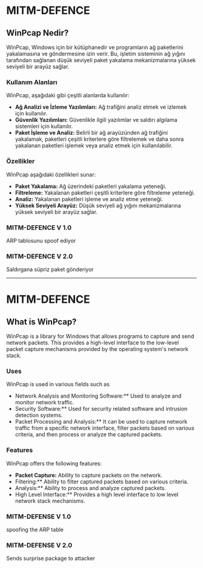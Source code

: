 # MITM-DEFENCE

## WinPcap Nedir?

WinPcap, Windows için bir kütüphanedir ve programların ağ paketlerini yakalamasına ve göndermesine izin verir. Bu, işletim sisteminin ağ yığını tarafından sağlanan düşük seviyeli paket yakalama mekanizmalarına yüksek seviyeli bir arayüz sağlar.

### Kullanım Alanları

WinPcap, aşağıdaki gibi çeşitli alanlarda kullanılır:

- **Ağ Analizi ve İzleme Yazılımları:** Ağ trafiğini analiz etmek ve izlemek için kullanılır.
- **Güvenlik Yazılımları:** Güvenlikle ilgili yazılımlar ve saldırı algılama sistemleri için kullanılır.
- **Paket İşleme ve Analiz:** Belirli bir ağ arayüzünden ağ trafiğini yakalamak, paketleri çeşitli kriterlere göre filtrelemek ve daha sonra yakalanan paketleri işlemek veya analiz etmek için kullanılabilir.

### Özellikler

WinPcap aşağıdaki özellikleri sunar:

- **Paket Yakalama:** Ağ üzerindeki paketleri yakalama yeteneği.
- **Filtreleme:** Yakalanan paketleri çeşitli kriterlere göre filtreleme yeteneği.
- **Analiz:** Yakalanan paketleri işleme ve analiz etme yeteneği.
- **Yüksek Seviyeli Arayüz:** Düşük seviyeli ağ yığını mekanizmalarına yüksek seviyeli bir arayüz sağlar.


### MITM-DEFENCE V 1.0

ARP tablosunu spoof ediyor

### MITM-DEFENCE V 2.0

Saldırgana süpriz paket gönderiyor

---

# MITM-DEFENCE

## What is WinPcap?

WinPcap is a library for Windows that allows programs to capture and send network packets. This provides a high-level interface to the low-level packet capture mechanisms provided by the operating system's network stack.

### Uses

WinPcap is used in various fields such as

- Network Analysis and Monitoring Software:** Used to analyze and monitor network traffic.
- Security Software:** Used for security related software and intrusion detection systems.
- Packet Processing and Analysis:** It can be used to capture network traffic from a specific network interface, filter packets based on various criteria, and then process or analyze the captured packets.

### Features

WinPcap offers the following features:

- **Packet Capture:** Ability to capture packets on the network.
- Filtering:** Ability to filter captured packets based on various criteria.
- Analysis:** Ability to process and analyze captured packets.
- High Level Interface:** Provides a high level interface to low level network stack mechanisms.

### MITM-DEFENSE V 1.0

spoofing the ARP table

### MITM-DEFENSE V 2.0

Sends surprise package to attacker
